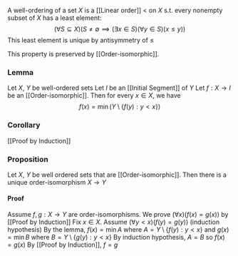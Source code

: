 A well-ordering of a set $X$ is a [[Linear order]] $<$ on $X$ 
s.t. every nonempty subset of $X$ has a least element:
$$
(\forall S\subseteq X)(S\neq \emptyset \implies(\exists x\in S)(\forall y\in S)(x\leq y))
$$
This least element is unique by antisymmetry of $\leq$

This property is preserved by [[Order-isomorphic]].

### Lemma
Let $X$, $Y$ be well-ordered sets
Let $I$ be an [[Initial Segment]] of $Y$ 
Let $f:X\to I$ be an [[Order-isomorphic]]. 
Then for every $x\in X$, we have 
$$
f(x)=\min(Y\setminus \{ f(y):y<x \})
$$
### Corollary
[[Proof by Induction]]
### Proposition
Let $X$, $Y$ be well ordered sets that are [[Order-isomorphic]]. 
Then there is a unique order-isomorphism $X\to Y$
#### Proof
Assume $f,g:X\to Y$ are order-isomorphisms.
We prove $(\forall x)(f(x)=g(x))$ by [[Proof by Induction]]
Fix $x\in X$. 
Assume $(\forall y<x)(f(y)=g(y))$ (induction hypothesis)
By the lemma, $f(x)=\min A$ where $A=Y\setminus\{ f(y):y<x \}$
and $g(x)=\min B$ where $B=Y\setminus \{ g(y):y<x \}$
By induction hypothesis, $A=B$ so $f(x)=g(x)$
By [[Proof by Induction]], $f=g$
